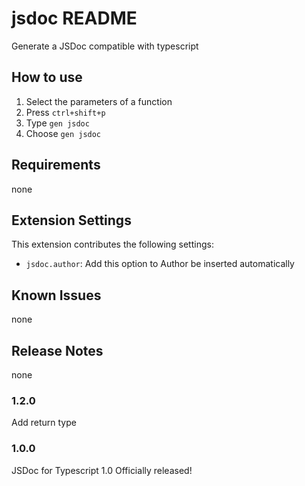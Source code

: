 # jsdoc README

Generate a JSDoc compatible with typescript

## How to use

1. Select the parameters of a function
2. Press `ctrl+shift+p`
3. Type `gen jsdoc`
4. Choose `gen jsdoc`

## Requirements

none

## Extension Settings

This extension contributes the following settings:

- `jsdoc.author`: Add this option to Author be inserted automatically

## Known Issues

none

## Release Notes

none

### 1.2.0

Add return type
### 1.0.0

JSDoc for Typescript 1.0 Officially released!

